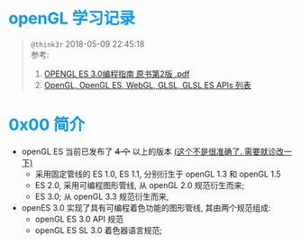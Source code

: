 # <font color=#0099ff> **openGL 学习记录** </font> 

> `@think3r` 2018-05-09 22:45:18  
> 参考: 
> 1. [OPENGL ES 3.0编程指南  原书第2版 .pdf](http://www.jb51.net/books/488955.html#download)
> 2. [OpenGL, OpenGL ES, WebGL, GLSL, GLSL ES APIs 列表](http://web.eecs.umich.edu/~sugih/courses/eecs487/common/notes/APITables-zhs.xml)

# <font color=#0099ff> **0x00 简介** </font> 

- openGL ES 当前已发布了 ~~4 个~~ 以上的版本 <u>(这个不是很准确了. 需要就诊改一下)</u> 
    - 采用固定管线的 ES 1.0, ES 1.1, 分别衍生于 openGL 1.3 和 openGL 1.5
    - ES 2.0, 采用可编程图形管线, 从 openGL 2.0 规范衍生而来;
    - ES 3.0; 从 openGL 3.3 规范衍生而来, 
- openES 3.0 实现了具有可编程着色功能的图形管线, 其由两个规范组成:
    - openGL ES 3.0 API 规范
    - openGL ES SL 3.0 着色器语言规范;
